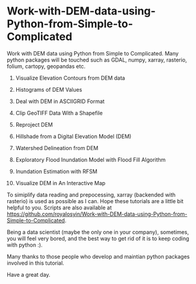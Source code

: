 # Work-with-DEM-data-using-Python-from-Simple-to-Complicated
Work with DEM data using Python from Simple to Complicated. Many python packages will be touched such as GDAL, numpy, xarray, rasterio, folium, cartopy, geopandas etc.

1. Visualize Elevation Contours from DEM data

2. Histograms of DEM Values

3. Deal with DEM in ASCIIGRID Format

4. Clip GeoTIFF Data With a Shapefile

5. Reproject DEM

6. Hillshade from a Digital Elevation Model (DEM)

7. Watershed Delineation from DEM

8. Exploratory Flood Inundation Model with Flood Fill Algorithm

9. Inundation Estimation with RFSM

10. Visualize DEM in An Interactive Map

To simiplify data reading and prepocessing, xarray (backended with rasterio) is used as possible as I can.
Hope these tutorials are a little bit helpful to you. Scripts are also available at 
https://github.com/royalosyin/Work-with-DEM-data-using-Python-from-Simple-to-Complicated.

Being a data scientist (maybe the only one in your company), sometimes, you will feel very bored, 
and the best way to get rid of it is to keep coding with python :).

Many thanks to those people who develop and maintian python packages involved in this tutorial. 

Have a great day.

